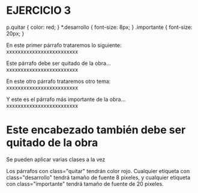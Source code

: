 # EJERCICIO 3

p.quitar {
  color: red;
}
*.desarrollo {
  font-size: 8px;
}
.importante {
  font-size: 20px;
}

<p class="desarrollo">
    En este primer párrafo trataremos lo siguiente:
    <br />xxxxxxxxxxxxxxxxxxxxxxxxx
</p>
<p class="quitar">
    Este párrafo debe ser quitado de la obra…
    <br />xxxxxxxxxxxxxxxxxxxxxxxxx
</p>
<p >
    En este otro párrafo trataremos otro tema:<br />
    xxxxxxxxxxxxxxxxxxxxxxxxx
</p>
<p class="importante">
    Y este es el párrafo más importante de la obra…
    <br />xxxxxxxxxxxxxxxxxxxxxxxxx
</ p>
<h1 class="quitar">Este encabezado también debe ser quitado de la obra</h1>
<p class="quitar importante">Se pueden aplicar varias clases a la vez</p>


Los párrafos con class="quitar" tendrán color rojo. Cualquier etiqueta con class="desarrollo" tendrá tamaño de fuente 8 pixeles, y cualquier etiqueta con class="importante" tendrá tamaño de fuente de 20 pixeles.
